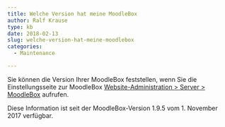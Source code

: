 ```yaml
---
title: Welche Version hat meine MoodleBox
author: Ralf Krause
type: kb
date: 2018-02-13
slug: welche-version-hat-meine-moodlebox
categories:
  - Maintenance

---
```

Sie können die Version Ihrer MoodleBox feststellen, wenn Sie die Einstellungsseite zur MoodleBox [Website-Administration > Server > MoodleBox][1] aufrufen.

Diese Information ist seit der MoodleBox-Version 1.9.5 vom 1. November 2017 verfügbar.

 [1]: http://moodlebox.home/admin/tool/moodlebox/index.php
